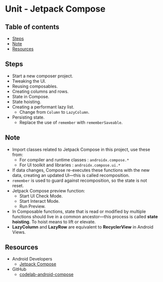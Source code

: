<!-- omit in toc -->
# Unit - Jetpack Compose

<!-- omit in toc -->
## Table of contents

- [Steps](#steps)
- [Note](#note)
- [Resources](#resources)

## Steps

- Start a new composer project.
- Tweaking the UI.
- Reusing composables.
- Creating columns and rows.
- State in Compose.
- State hoisting.
- Creating a performant lazy list.
  - Change from `Column` to `LazyColumn`.  
- Persisting state.
  - Replace the use of `remember` with `rememberSaveable`.

## Note

- Import classes related to Jetpack Compose in this project, use these from:
  - For compiler and runtime classes : `androidx.compose.*`
  - For UI toolkit and libraries : `androidx.compose.ui.*`
- If data changes, Compose re-executes these functions with the new data,
  creating an updated UI—this is called recomposition.
- `remember` is used to guard against recomposition, so the state is not reset.
- Jetpack Compose preview function:
  - Start UI Check Mode.
  - Start Interact Mode.
  - Run Preview.
- In Composable functions, state that is read or modified by multiple functions
  should live in a common ancestor—this process is called **state hoisting**. To
  hoist means to lift or elevate.
- **LazyColumn** and **LazyRow** are equivalent to **RecyclerView** in Android Views.

## Resources

- Android Developers
  - [Jetpack Compose](https://developer.android.com/courses/pathways/compose)
- GitHub
  - [codelab-android-compose](https://github.com/android/codelab-android-compose)
